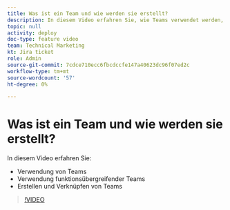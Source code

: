 ```yaml
---
title: Was ist ein Team und wie werden sie erstellt?
description: In diesem Video erfahren Sie, wie Teams verwendet werden, wie funktionsübergreifende Teams verwendet werden und wie Teams erstellt werden.
topic: null
activity: deploy
doc-type: feature video
team: Technical Marketing
kt: Jira ticket
role: Admin
source-git-commit: 7cdce710ecc6fbcdccfe147a40623dc96f07ed2c
workflow-type: tm+mt
source-wordcount: '57'
ht-degree: 0%

---
```


# Was ist ein Team und wie werden sie erstellt?

In diesem Video erfahren Sie:

* Verwendung von Teams
* Verwendung funktionsübergreifender Teams
* Erstellen und Verknüpfen von Teams

>[!VIDEO](https://video.tv.adobe.com/v/335071/?quality=12)
